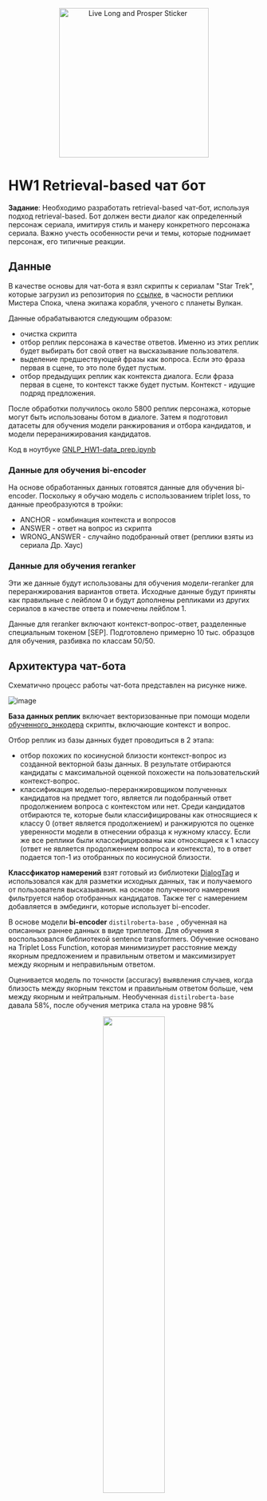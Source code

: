 <p align="center">
  <img src="https://www.merchandisingplaza.co.uk/282130/2/Stickers-Star-Trek-STAR-TREK-Spock-Live-Long-Prosper-Sticker-l.jpg" 
       alt="Live Long and Prosper Sticker" 
       width="300">
</p>

# HW1 Retrieval-based чат бот

**Задание**: Необходимо разработать retrieval-based чат-бот, используя подход retrieval-based. Бот должен вести диалог как определенный персонаж сериала, имитируя стиль и манеру конкретного персонажа сериала. Важно учесть особенности речи и темы, которые поднимает персонаж, его типичные реакции.

## Данные
В качестве основы для чат-бота я взял скрипты к сериалам "Star Trek", которые загрузил из репозитория по [ссылке](https://github.com/varenc/star_trek_transcript_search), в часности реплики Мистера Спока, члена экипажа корабля, ученого с планеты Вулкан.

Данные обрабатываются следующим образом:
- очистка скрипта
- отбор реплик персонажа в качестве ответов. Именно из этих реплик будет выбирать бот свой ответ на высказывание пользователя.
- выделение предшествующей фразы как вопроса. Если это фраза первая в сцене, то это поле будет пустым.
- отбор предыдущих реплик как контекста диалога. Если фраза первая в сцене, то контекст также будет пустым. Контекст - идущие подряд предложения.

После обработки получилось около 5800 реплик персонажа, которые могут быть использованы ботом в диалоге. Затем я подготовил датасеты для обучения модели ранжирования и отбора кандидатов, и модели переранижирования кандидатов.

Код в ноутбуке [GNLP_HW1-data_prep.ipynb](https://github.com/greatakela/ChatBot/blob/main/Notebooks/GNLP_HW1-data_prep.ipynb)

### Данные для обучения bi-encoder 
На основе обработанных данных готовятся данные для обучения bi-encoder. Поскольку я обучаю модель c использованием triplet loss, то данные преобразуются в тройки:
- ANCHOR - комбинация контекста и вопросов
- ANSWER - ответ на вопрос из скрипта
- WRONG_ANSWER - случайно подобранный ответ (реплики взяты из сериала Др. Хаус)

### Данные для обучения reranker
Эти же данные будут использованы для обучения модели-reranker для переранжирования вариантов ответа. Исходные данные будут приняты как правильные с лейблом 0 и будут дополнены репликами из других сериалов в качестве ответа и помечены лейблом 1. 

Данные для reranker включают контекст-вопрос-ответ, разделенные специальным токеном [SEP]. Подготовлено примерно 10 тыс. образцов для обучения, разбивка по классам 50/50.

## Архитектура чат-бота

Схематично процесс работы чат-бота представлен на рисунке ниже.

![image](https://github.com/greatakela/ChatBot/blob/main/static/ArchBot.png)


**База данных реплик** включает векторизованные при помощи модели [обученного_энкодера](https://huggingface.co/greatakela/gnlp_hw1_encoder) скрипты, включающие контекст и вопрос. 

Отбор реплик из базы данных будет проводиться в 2 этапа:
- отбор похожих по косинусной близости контекст-вопрос из созданной векторной базы данных. В результате отбираются кандидаты с максимальной оценкой похожести на пользовательский контекст-вопрос.
- классификация моделью-переранжировщиком полученных кандидатов на предмет того, является ли подобранный ответ продолжением вопроса с контекстом или нет. Среди кандидатов отбираются те, которые были классифицированы как относящиеся к классу 0 (ответ является продолжением) и ранжируются по оценке уверенности модели в отнесении образца к нужному классу. Если же все реплики были классифицированы как относящиеся к 1 классу (ответ не является продолжением вопроса и контекста), то в ответ подается топ-1 из отобранных по косинусной близости.

**Классфикатор намерений** взят готовый из библиотеки [DialogTag](https://pypi.org/project/DialogTag/) и использовался как для разметки исходных данных, так и получаемого от пользователя высказывания. на основе полученного намерения фильтруется набор отобранных кандидатов. Также тег с намерением добавляется в эмбединги, которые использует bi-encoder.

В основе модели  **bi-encoder** ```distilroberta-base ```, обученная на описанных раннее данных в виде триплетов. Для обучения я воспользовался библиотекой sentence transformers. Обучение основано на Triplet Loss Function, которая минимизиурет расстояние между якорным предложением и правильным ответом и максимизирует между якорным и неправильным ответом. 

Оценивается модель по точности (accuracy) выявления случаев, когда близость между якорным текстом и правильным ответом больше, чем между якорным и нейтральным. Необученная ```distilroberta-base``` давала 58%, после обучения метрика стала на уровне 98%

<p align=center> <img src="https://github.com/greatakela/ChatBot/blob/main/static/evaluator_val.PNG" width="49.5%"> </p>

Код обучения находится в [ноутбуке](https://github.com/greatakela/ChatBot/blob/main/Notebooks/GNLP_HW1-bi_encoder_model_train.ipynb). Модель загружена в мой репозиторий на Hugging Face ([ссылка](https://huggingface.co/greatakela/gnlp_hw1_encoder)) и уже оттуда будет использоваться в инференсе.

В основе модели **re-ranker** ```bert-base-uncased```, обученная на подготовленных ранее данных. Классификация оценивалась при помощи accuracy. Ниже распечатки графиков обучения.

<img src="https://github.com/greatakela/ChatBot/blob/main/static/W%26B%20Chart%203_11_2025%2C%202_38_44%20PM.png" width="49.5%"> <img src="https://github.com/greatakela/ChatBot/blob/main/static/W%26B%20Chart%203_11_2025%2C%202_39_05%20PM.png" width="49.5%">

Получены неплохие результаты, финальная точность модели доходит до 95%. Видно, что после второй эпохи модель уже переобучилась.

Модель находится на Hugging Face ([ссылка](https://huggingface.co/greatakela/gnlp_hw1_reranker)) и уже оттуда будет использоваться в инференсе.

## Выводы по результатам модели:

Данные результаты указывают на высокую эффективность модели в процессе обучения и валидации. Стабильная точность порядка 95% на валидационном наборе данных может свидетельствовать о следующем:
1.	Переобучение: модель идеально подстроилась под тренировочные данные, что может привести к снижению ее способности к обобщению на новых данных. Однако стабильно высокая точность на валидационном наборе может говорить о том, что данные хорошо представляют общую закономерность, которую модель смогла выучить.
2.	Качество данных: возможно, датасет не достаточно разнообразен или слишком мал, что позволяет модели легко достичь высокой точности. В таком случае, важно обеспечить большую вариативность и объем обучающих данных.
Я склонен придерживаться второго мнения, т.к. итоговый набор данных действительно небольшой. 

## Структура репозитория

```bash
│   README.md - отчет по ДЗ 1
│   requirements.txt
│   __init__.py
│   retrieval_bot.py - основной файл с кодом инференса
│   utilities.py - вспомогательные функции
│   app.py - для запуска UI c flask
│
├───Notebooks - ноутбуки с подготовкой данных и обучением моделей
├───templates - оформление веб-интерфейса
│       chat.html
├───static - оформление веб-интерфейса
│       style.css
├───data
│       spock_dujour.pkl - сценарии при низких оценках похожести
│       spock_lines_vectorized.pkl - векторизованная база данных контекст-вопрос
│       spock_lines.pkl - исходные данные
│       spock_lines_reranker.pkl - исходные данные для переранжировщика
```

## Реализация web-сервиса

Чат реализован на основе Flask, запускается скриптом ```app.py```, который выстраивает графический интерфейс, создает инстант класса ChatBot, загружает файлы и модели. 

Для установки проекта нужно склонировать репозиторий ```https://github.com/greatakela/ChatBot.git```, создать среду, затем сделать установку ```pip install -r requirements.txt```. Чат-бот запускается командой ```python app.py```, и открывается в локальном окне браузера на ```http://127.0.0.1:5000```.

## Оценка качества чат-бота
Чат-бот должен оцениваться по релевантности реплик в контексте диалога, поэтому здесь основной все-таки будет пользовательская оценка. 

Я попробовал посмотреть, как будет отвечать чат-бот при применении разных видов энкодеров:
- [sentence-transformers/all-mpnet-base]() - готовый обученный энкодер
- [sentence-transformers/LaBSE]()- готовый обученный энкодер
- [greatakela/gnlp_hw1_encoder]() - энкодер, который обучила на данных, описанных выше для bi-encoder

Я выбрал несколько реплик и посмотрел, как работает retrieval на основе разных энкодеров.

| **Incoming** | **Greetings, Mr. Spock.** | **What is the logical course of action?** | **Explain your reasoning.** | **What do you think of Captain Kirk?** |
| :---: | :---: | :---: | :---: | :---: |
| **sentence-transformers/all-mpnet-base-v2** | Live long and prosper. | Logic is the beginning of wisdom, not the end. | Once you have eliminated the impossible, whatever remains, however improbable, must be the truth. | Captain, you almost make me believe in luck. |
| **sentence-transformers/LaBSE** | Greetings. How may I assist in your endeavors? | It would be illogical to assume that all conditions remain stable. | The universe is vast and full of wonders. It is logical to explore them. | Without followers, evil cannot spread. |
| **greatakela/gnlp_hw1_encoder** | I assume this greeting is a social convention rather than a necessity? | The needs of the many outweigh the needs of the few. | Superior ability breeds superior ambition. | I fail to comprehend your indignation, sir. I have simply made the logical deduction that you are a liar. |

Интересно, что при использовании эмбедингов от модели, обученных на данных по Споку, оценки похожести стали выше, чем при использовании более общих эмбедингов. 

Среди выше приведенных примеров сложно сказать, какой лучше. Я оставил обученную на даннаом датасете модель и добавил ограничение на намеренье и минимальный уровень похожести ответа перед передачей данных в переанжировщик, чтобы добавить немного детерминированности в диалог.

# Заключение
На основе проведенного анализа можно сделать вывод о высокой эффективности разработанной модели для задачи автоматизированного чат-бота. Однако для обеспечения более глубокого понимания ее способностей и ограничений необходимо провести дополнительные эксперименты, включая тестирование на более разнообразном и объемном наборе данных, а также оценку способности модели к обобщению на новых примерах.



